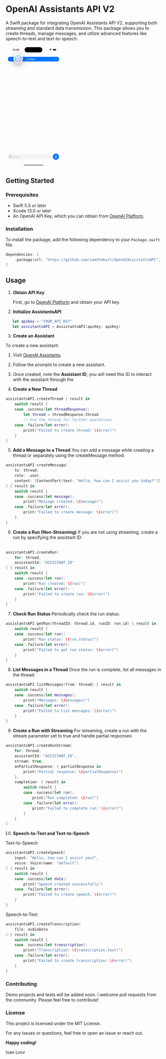 # OpenAI Assistants API V2

A Swift package for integrating OpenAI Assistants API V2, supporting both streaming and standard data transmission. This package allows you to create threads, manage messages, and utilize advanced features like speech-to-text and text-to-speech.

<img src="usage_example.gif" alt="Stream Run Usage Example" title="Stream Run Usage Example" width="180"/>


## Getting Started

### Prerequisites

- Swift 5.5 or later
- Xcode 13.0 or later
- An OpenAI API Key, which you can obtain from [OpenAI Platform](http://platform.openai.com).

### Installation

To install the package, add the following dependency to your `Package.swift` file:

```swift
dependencies: [
    .package(url: "https://github.com/iamtheburt/OpenAIAssistantsAPI", from: "0.1.0")
]
```

## Usage

1. **Obtain API Key**

   First, go to [OpenAI Platform](http://platform.openai.com) and obtain your API key.

2. **Initialize AssistantsAPI**

```swift
   let apiKey = "YOUR_API_KEY"
   let assistantsAPI = AssistantsAPI(apiKey: apiKey)
```

3. **Create an Assistant**

To create a new assistant:

1. Visit [OpenAI Assistants](https://platform.openai.com/assistants).
2. Follow the prompts to create a new assistant.
3. Once created, note the **Assistant ID**; you will need this ID to interact with the assistant through the 

4. **Create a New Thread**

```swift
assistantsAPI.createThread { result in
    switch result {
    case .success(let threadResponse):
        let thread = threadResponse.thread
        // Use the thread for further operations
    case .failure(let error):
        print("Failed to create thread: \(error)")
    }
}
```

5. **Add a Message to a Thread**
You can add a message while creating a thread or separately using the createMessage method.

```swift
assistantsAPI.createMessage(
    to: thread,
    role: .user,
    content: [ContentPart(text: "Hello, how can I assist you today?")]
) { result in
    switch result {
    case .success(let message):
        print("Message created: \(message)")
    case .failure(let error):
        print("Failed to create message: \(error)")
    }
}
```

6. **Create a Run (Non-Streaming)**
If you are not using streaming, create a run by specifying the assistant ID:

```swift

assistantsAPI.createRun(
    for: thread,
    assistantId: "ASSISTANT_ID"
) { result in
    switch result {
    case .success(let run):
        print("Run created: \(run)")
    case .failure(let error):
        print("Failed to create run: \(error)")
    }
}
```

7. **Check Run Status**
Periodically check the run status:

```swift
assistantsAPI.getRun(threadID: thread.id, runID: run.id) { result in
    switch result {
    case .success(let run):
        print("Run status: \(run.status)")
    case .failure(let error):
        print("Failed to get run status: \(error)")
    }
}
```

8. **List Messages in a Thread**
Once the run is complete, list all messages in the thread:

```swift
assistantsAPI.listMessages(from: thread) { result in
    switch result {
    case .success(let messages):
        print("Messages: \(messages)")
    case .failure(let error):
        print("Failed to list messages: \(error)")
    }
}
```

9. **Create a Run with Streaming**
For streaming, create a run with the stream parameter set to true and handle partial responses:

```swift
assistantsAPI.createRunStream(
    for: thread,
    assistantId: "ASSISTANT_ID",
    stream: true,
    onPartialResponse: { partialResponse in
        print("Partial response: \(partialResponse)")
    },
    completion: { result in
        switch result {
        case .success(let run):
            print("Run completed: \(run)")
        case .failure(let error):
            print("Failed to complete run: \(error)")
        }
    }
)
```

10. **Speech-to-Text and Text-to-Speech**

Text-to-Speech

```swift
assistantsAPI.createSpeech(
    input: "Hello, how can I assist you?",
    voice: Voice(name: "default")
) { result in
    switch result {
    case .success(let data):
        print("Speech created successfully")
    case .failure(let error):
        print("Failed to create speech: \(error)")
    }
}
```

Speech-to-Text

```swift
assistantsAPI.createTranscription(
    file: audioData
) { result in
    switch result {
    case .success(let transcription):
        print("Transcription: \(transcription.text)")
    case .failure(let error):
        print("Failed to create transcription: \(error)")
    }
}
```

### Contributing

Demo projects and tests will be added soon. I welcome pull requests from the community. Please feel free to contribute!

### License

This project is licensed under the MIT License.

For any issues or questions, feel free to open an issue or reach out.

**Happy coding!**

Ivan Lvov
